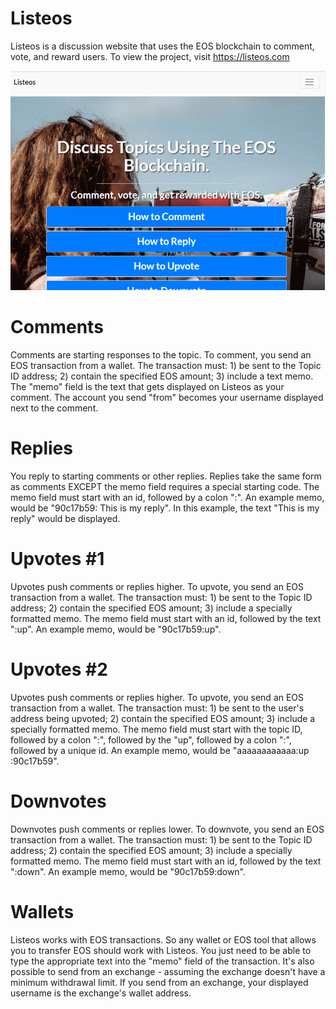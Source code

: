 # Listeos
Listeos is a discussion website that uses the EOS blockchain to comment, vote, and reward users. To view the project, visit https://listeos.com

![Listeos Home](https://github.com/crypto5000/listeos/blob/master/img/listeos.gif)

# Comments
Comments are starting responses to the topic. To comment, you send an EOS transaction from a wallet. The transaction must: 1) be sent to the Topic ID address; 2) contain the specified EOS amount; 3) include a text memo. The "memo" field is the text that gets displayed on Listeos as your comment. The account you send "from" becomes your username displayed next to the comment.

# Replies
You reply to starting comments or other replies. Replies take the same form as comments EXCEPT the memo field requires a special starting code. The memo field must start with an id, followed by a colon ":". An example memo, would be "90c17b59: This is my reply". In this example, the text "This is my reply" would be displayed.

# Upvotes #1
Upvotes push comments or replies higher. To upvote, you send an EOS transaction from a wallet. The transaction must: 1) be sent to the Topic ID address; 2) contain the specified EOS amount; 3) include a specially formatted memo. The memo field must start with an id, followed by the text ":up". An example memo, would be "90c17b59:up".

# Upvotes #2
Upvotes push comments or replies higher. To upvote, you send an EOS transaction from a wallet. The transaction must: 1) be sent to the user's address being upvoted; 2) contain the specified EOS amount; 3) include a specially formatted memo. The memo field must start with the topic ID, followed by a colon ":", followed by the "up", followed by a colon ":", followed by a unique id. An example memo, would be "aaaaaaaaaaaa:&#8203;up&#8203;:90c17b59".

# Downvotes
Downvotes push comments or replies lower. To downvote, you send an EOS transaction from a wallet. The transaction must: 1) be sent to the Topic ID address; 2) contain the specified EOS amount; 3) include a specially formatted memo. The memo field must start with an id, followed by the text ":down". An example memo, would be "90c17b59:down".

# Wallets
Listeos works with EOS transactions. So any wallet or EOS tool that allows you to transfer EOS should work with Listeos. You just need to be able to type the appropriate text into the "memo" field of the transaction. It's also possible to send from an exchange - assuming the exchange doesn't have a minimum withdrawal limit. If you send from an exchange, your displayed username is the exchange's wallet address.

